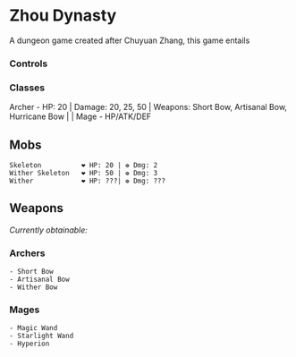 # Zhou Dynasty
A dungeon game created after Chuyuan Zhang, this game entails  

### Controls

### Classes
Archer - HP: 20  |  Damage: 20, 25, 50  |  Weapons: Short Bow, Artisanal Bow, Hurricane Bow            |
                                        |
Mage - HP/ATK/DEF
## Mobs
```
Skeleton          ❤ HP: 20 | ❁ Dmg: 2
Wither Skeleton   ❤ HP: 50 | ❁ Dmg: 3
Wither            ❤ HP: ???| ❁ Dmg: ???
```
## Weapons
_Currently obtainable:_

### **Archers**
```
- Short Bow 
- Artisanal Bow 
- Wither Bow
```
### **Mages**
```
- Magic Wand
- Starlight Wand
- Hyperion
```
